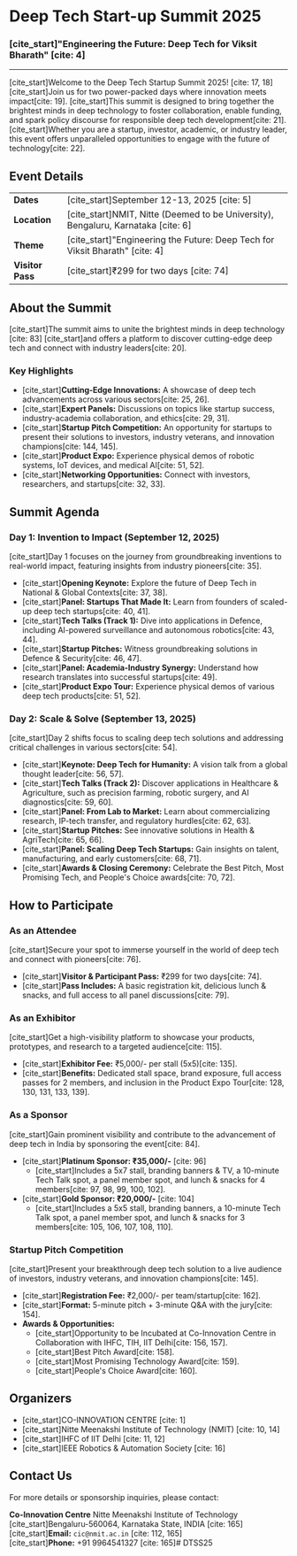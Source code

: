 # Deep Tech Start-up Summit 2025

### [cite_start]"Engineering the Future: Deep Tech for Viksit Bharath" [cite: 4]

---

[cite_start]Welcome to the Deep Tech Startup Summit 2025! [cite: 17, 18] [cite_start]Join us for two power-packed days where innovation meets impact[cite: 19]. [cite_start]This summit is designed to bring together the brightest minds in deep technology to foster collaboration, enable funding, and spark policy discourse for responsible deep tech development[cite: 21]. [cite_start]Whether you are a startup, investor, academic, or industry leader, this event offers unparalleled opportunities to engage with the future of technology[cite: 22].

## Event Details

| | |
| :--- | :--- |
| **Dates** | [cite_start]September 12-13, 2025 [cite: 5] |
| **Location** | [cite_start]NMIT, Nitte (Deemed to be University), Bengaluru, Karnataka [cite: 6] |
| **Theme** | [cite_start]"Engineering the Future: Deep Tech for Viksit Bharath" [cite: 4] |
| **Visitor Pass** | [cite_start]₹299 for two days [cite: 74] |

## About the Summit

[cite_start]The summit aims to unite the brightest minds in deep technology [cite: 83] [cite_start]and offers a platform to discover cutting-edge deep tech and connect with industry leaders[cite: 20].

### Key Highlights
* [cite_start]**Cutting-Edge Innovations:** A showcase of deep tech advancements across various sectors[cite: 25, 26].
* [cite_start]**Expert Panels:** Discussions on topics like startup success, industry-academia collaboration, and ethics[cite: 29, 31].
* [cite_start]**Startup Pitch Competition:** An opportunity for startups to present their solutions to investors, industry veterans, and innovation champions[cite: 144, 145].
* [cite_start]**Product Expo:** Experience physical demos of robotic systems, IoT devices, and medical AI[cite: 51, 52].
* [cite_start]**Networking Opportunities:** Connect with investors, researchers, and startups[cite: 32, 33].

## Summit Agenda

### Day 1: Invention to Impact (September 12, 2025)
[cite_start]Day 1 focuses on the journey from groundbreaking inventions to real-world impact, featuring insights from industry pioneers[cite: 35].
* [cite_start]**Opening Keynote:** Explore the future of Deep Tech in National & Global Contexts[cite: 37, 38].
* [cite_start]**Panel: Startups That Made It:** Learn from founders of scaled-up deep tech startups[cite: 40, 41].
* [cite_start]**Tech Talks (Track 1):** Dive into applications in Defence, including AI-powered surveillance and autonomous robotics[cite: 43, 44].
* [cite_start]**Startup Pitches:** Witness groundbreaking solutions in Defence & Security[cite: 46, 47].
* [cite_start]**Panel: Academia-Industry Synergy:** Understand how research translates into successful startups[cite: 49].
* [cite_start]**Product Expo Tour:** Experience physical demos of various deep tech products[cite: 51, 52].

### Day 2: Scale & Solve (September 13, 2025)
[cite_start]Day 2 shifts focus to scaling deep tech solutions and addressing critical challenges in various sectors[cite: 54].
* [cite_start]**Keynote: Deep Tech for Humanity:** A vision talk from a global thought leader[cite: 56, 57].
* [cite_start]**Tech Talks (Track 2):** Discover applications in Healthcare & Agriculture, such as precision farming, robotic surgery, and AI diagnostics[cite: 59, 60].
* [cite_start]**Panel: From Lab to Market:** Learn about commercializing research, IP-tech transfer, and regulatory hurdles[cite: 62, 63].
* [cite_start]**Startup Pitches:** See innovative solutions in Health & AgriTech[cite: 65, 66].
* [cite_start]**Panel: Scaling Deep Tech Startups:** Gain insights on talent, manufacturing, and early customers[cite: 68, 71].
* [cite_start]**Awards & Closing Ceremony:** Celebrate the Best Pitch, Most Promising Tech, and People's Choice awards[cite: 70, 72].

## How to Participate

### As an Attendee
[cite_start]Secure your spot to immerse yourself in the world of deep tech and connect with pioneers[cite: 76].
* [cite_start]**Visitor & Participant Pass:** ₹299 for two days[cite: 74].
* [cite_start]**Pass Includes:** A basic registration kit, delicious lunch & snacks, and full access to all panel discussions[cite: 79].

### As an Exhibitor
[cite_start]Get a high-visibility platform to showcase your products, prototypes, and research to a targeted audience[cite: 115].
* [cite_start]**Exhibitor Fee:** ₹5,000/- per stall (5x5)[cite: 135].
* [cite_start]**Benefits:** Dedicated stall space, brand exposure, full access passes for 2 members, and inclusion in the Product Expo Tour[cite: 128, 130, 131, 133, 139].

### As a Sponsor
[cite_start]Gain prominent visibility and contribute to the advancement of deep tech in India by sponsoring the event[cite: 84].
* [cite_start]**Platinum Sponsor: ₹35,000/-** [cite: 96]
    * [cite_start]Includes a 5x7 stall, branding banners & TV, a 10-minute Tech Talk spot, a panel member spot, and lunch & snacks for 4 members[cite: 97, 98, 99, 100, 102].
* [cite_start]**Gold Sponsor: ₹20,000/-** [cite: 104]
    * [cite_start]Includes a 5x5 stall, branding banners, a 10-minute Tech Talk spot, a panel member spot, and lunch & snacks for 3 members[cite: 105, 106, 107, 108, 110].

### Startup Pitch Competition
[cite_start]Present your breakthrough deep tech solution to a live audience of investors, industry veterans, and innovation champions[cite: 145].
* [cite_start]**Registration Fee:** ₹2,000/- per team/startup[cite: 162].
* [cite_start]**Format:** 5-minute pitch + 3-minute Q&A with the jury[cite: 154].
* **Awards & Opportunities:**
    * [cite_start]Opportunity to be Incubated at Co-Innovation Centre in Collaboration with IHFC, TIH, IIT Delhi[cite: 156, 157].
    * [cite_start]Best Pitch Award[cite: 158].
    * [cite_start]Most Promising Technology Award[cite: 159].
    * [cite_start]People's Choice Award[cite: 160].

## Organizers
* [cite_start]CO-INNOVATION CENTRE [cite: 1]
* [cite_start]Nitte Meenakshi Institute of Technology (NMIT) [cite: 10, 14]
* [cite_start]IHFC of IIT Delhi [cite: 11, 12]
* [cite_start]IEEE Robotics & Automation Society [cite: 16]

## Contact Us
For more details or sponsorship inquiries, please contact:

**Co-Innovation Centre** Nitte Meenakshi Institute of Technology  
[cite_start]Bengaluru-560064, Karnataka State, INDIA [cite: 165]  
[cite_start]**Email:** `cic@nmit.ac.in` [cite: 112, 165]  
[cite_start]**Phone:** +91 9964541327 [cite: 165]# DTSS25
